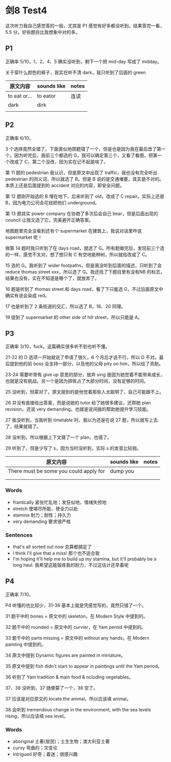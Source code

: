 # 剑8 Test4

这次听力我自己感觉答的一般，尤其是 P1 感觉有好多都没听到。结果答完一看，5.5 分，好些题目比我想象中对的多。

## P1

正确率 5/10，1、2、4、5 确实没听到，剩下一个把 mid-day 写成了 midday。

关于穿什么颜色的裤子，我实在听不清 dark，我只听到了后面的 green

| 原文内容     | sounds like | notes |
| ------------ | ----------- | ----- |
| to eat or... | to eator    | 连读  |
| dark         | dirk        |       |
|              |             |       |

## P2

正确率 6/10。

3 个选择竟然全错了，下面类似地图题错了一个，但是也是因为我在最后改了第一个。因为听完后，我前三个都选的 G，我可以确定第三个，又看了看图，把第一个改成了 C，第二个没改，因为实在记不起是啥了。

第 11 题的 pedestrian 我认识，但是原文中出现了 traffic，我也没有完全听出 pedestrian 的同义词，所以就选了 B。但是 B 说的是交通堵塞，其实是不对的。本质上还是后面提到的 accident 对应的内容，即安全问题。

第 12 题刚开始选的 B 埋在地下，后来听到了 old，改成了 C repair。实际上还是 B，因为电力公司会花钱把他们 underground。

第 13 题其实 power company 在协商了多次后会自己 bear，但是后面出现的 council 让我又选了它，完美避开正确答案。

地图题里完全没看到还有个 supermarket 在建筑上，我说对话里咋说 supermarket 呢！

做第 14 题时我只听到了在 days road，就选了 G。所有题做完后，发现前三个选的一样，感觉不太对。想了想只有 C 有空地能种树，所以就给改成了 C。

15 选的 G。我听到了 wider footpaths，但是我没听到后面的描述，只听到了会 reduce thomas street xxx，所以选了 G。我还找了下题目里有没有NB 的标志，结果也没有，实在不知道是哪个了，就放弃了。 

16 题是听到了 thomas street 和 days road，看了下只能选 G，不过后面原文中确实有说会染成 red。

17 也是听到了 2 条街道的交汇，所以选了 B，18、20 同理。

19 提到了 supermarket 的 other side of hill street，所以只能是 A。

## P3

正确率 3/10，fuck。这篇确实很多听不到也听不懂。

21-22 的 D 选项一开始就说了申请了很久，6 个月后才说不行，所以 D 不对。最后提到他的前 boss 会支持一部分，以及他的父母 pity on him，所以给了资助。

23-24 需要听带有 give up 意思的部分，放弃 sing 是因为她觉着不能带来成长，也就是没有挑战。另一个是因为排练占了大部分时间，没有足够的时间。

25 没听到，但蒙对了。原文提到的是他觉着那些人太聪明了，自己可能跟不上。

26 并没有直接给出答案，而是说她的 tutor 给了她很多建议，还帮她 plan revision，还说 very demanding，也就是说间接的帮助她提升学习技能。

27 我没听到，当我听到 timetable 时，我以为还是在说 27 题，所以就写上去了，结果就错了。

28 没听到，所以根据上下文猜了一个 plan，也错了。

29 听到了，但是少写了 s，因为当时没听到，实际 s 的发音比较弱。

| 原文内容                               | sounds like | notes |
| -------------------------------------- | ----------- | ----- |
| There must be some you could apply for | dump you    |       |
|                                        |             |       |
|                                        |             |       |

### Words

- frantically 紧张忙乱地；发狂似地，情绪失控地
- stretch 使竭尽所能，使全力以赴
- stamina 耐力；耐性；持久力
- very demanding 要求很严格

### Sentences

- that's all sorted out now 总算都搞定了
- I think I'll give that a miss! 那个也不适合我
- I'm hoping it'll help me to build up my stamina, but it'll probably be a long haul. 我希望这能锻炼我的耐力，不过这估计还早着呢

## P4

正确率 7/10。

P4 听懂的也比较少，31-36 基本上就是凭感觉写的，竟然只错了一个。

31 题干中的 bones = 原文中的 skeleton，在 Modern Style 中提到的。

32 题干中的 rounded = 原文中的 curvier，在 Yam peroid 中提到的。

33 题干中的 parts missing = 原文中的 without any hands，在 Modern painting 中提到的。

34 原文中提到 Dynamic figures are painted in miniature。

35 原文中提到 fish didn't start to appear in paintings until the Yam period。

36 听到了 Yam tradition & main food & ncluding vegetables。

37、38 没听到，37 随便蒙了一个，38 空了。

37 应该是对应原文的 locate the animal，所以应该填 animal。

38 会听到 tremendous change in the environment, with the sea levels rising，所以应该填 sea level。

### Words

- aboriginal 土著(居民)；土生生物；澳大利亚土著
- curvy 弯曲的；灾变论
- intrigued 好奇；着迷；很感兴趣
